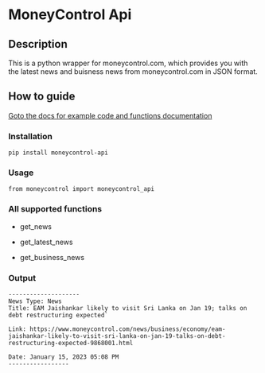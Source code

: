 
# MoneyControl Api

## Description

This is a python wrapper for moneycontrol.com, which provides you with the latest news and buisness news from moneycontrol.com in JSON format.

## How to guide

[Goto the docs for example code and functions documentation](https://github.com/ArabianCoconutMoneycontrol_api/blob/cb6873613b35d20a4aabff1c4de74655345cde46/Docs)

### Installation

`pip install moneycontrol-api`

### Usage

`from moneycontrol import moneycontrol_api`

### All supported functions

* get_news

* get_latest_news

* get_business_news

### Output

``` text
--------------------
News Type: News
Title: EAM Jaishankar likely to visit Sri Lanka on Jan 19; talks on debt restructuring expected`

Link: https://www.moneycontrol.com/news/business/economy/eam-jaishankar-likely-to-visit-sri-lanka-on-jan-19-talks-on-debt-restructuring-expected-9868001.html 

Date: January 15, 2023 05:08 PM
-----------------
```
